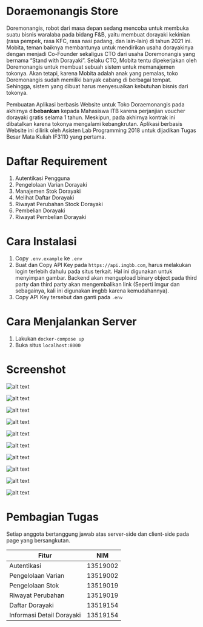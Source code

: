# Doraemonangis Store

Doremonangis, robot dari masa depan sedang mencoba untuk membuka suatu bisnis waralaba pada bidang F&B, yaitu membuat dorayaki kekinian (rasa pempek, rasa KFC, rasa nasi padang, dan lain-lain) di tahun 2021 ini. Mobita, teman baiknya membantunya untuk mendirikan usaha dorayakinya dengan menjadi Co-Founder sekaligus CTO dari usaha Doremonangis yang bernama “Stand with Dorayaki”. Selaku CTO, Mobita tentu dipekerjakan oleh Doremonangis untuk membuat sebuah sistem untuk memanajemen tokonya. Akan tetapi, karena Mobita adalah anak yang pemalas, toko Doremonangis sudah memiliki banyak cabang di berbagai tempat. Sehingga, sistem yang dibuat harus menyesuaikan kebutuhan bisnis dari tokonya.

Pembuatan Aplikasi berbasis Website untuk Toko Doraemonangis pada akhirnya di**bebankan** kepada Mahasiswa ITB karena perjanjian voucher dorayaki gratis selama 1 tahun. Meskipun, pada akhirnya kontrak ini dibatalkan karena tokonya mengalami kebangkrutan. Aplikasi berbasis Website ini dilirik oleh Asisten Lab Programming 2018 untuk dijadikan Tugas Besar Mata Kuliah IF3110 yang pertama.

# Daftar Requirement

1. Autentikasi Pengguna
2. Pengelolaan Varian Dorayaki
3. Manajemen Stok Dorayaki
4. Melihat Daftar Dorayaki
5. Riwayat Perubahan Stock Dorayaki
6. Pembelian Dorayaki
7. Riwayat Pembelian Dorayaki

# Cara Instalasi

1. Copy `.env.example` ke `.env`
2. Buat dan Copy API Key pada `https://api.imgbb.com`, harus melakukan login terlebih dahulu pada situs terkait. Hal ini digunakan untuk menyimpan gambar. Backend akan mengupload binary object pada third party dan third party akan mengembalikan link (Seperti imgur dan sebagainya, kali ini digunakan imgbb karena kemudahannya).
3. Copy API Key tersebut dan ganti pada `.env`

# Cara Menjalankan Server

1. Lakukan `docker-compose up`
2. Buka situs `localhost:8000`

# Screenshot

![alt text](./src/img/Tubes_addproduk.jpg)

![alt text](./src/img/Tubes_create.png)

![alt text](./src/img/Tubes_Dashboard.png)

![alt text](./src/img/Tubes_history.jpg)

![alt text](./src/img/Tubes_login.png)

![alt text](./src/img/Tubes_produk.png)

![alt text](./src/img/Tubes_register.png)

![alt text](./src/img/Tubes_searchpage_pagination.png)

![alt text](./src/img/Tubes_searchpage.png)

![alt text](./src/img/Tubes_shoppingcart.jpg)

# Pembagian Tugas

Setiap anggota bertanggung jawab atas server-side dan client-side pada page yang bersangkutan.

| Fitur                     | NIM      |
| ------------------------- | -------- |
| Autentikasi               | 13519002 |
| Pengelolaan Varian        | 13519002 |
| Pengelolaan Stok          | 13519019 |
| Riwayat Perubahan         | 13519019 |
| Daftar Dorayaki           | 13519154 |
| Informasi Detail Dorayaki | 13519154 |
